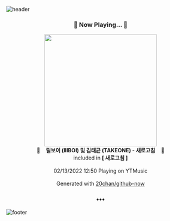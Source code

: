 ![header](https://capsule-render.vercel.app/api?type=wave&height=170&section=header&text=Hi.%20I'm%20SHIFT&fontColor=090707&fontAlignX=45&fontAlignY=65&fontSize=100)

<h3 align="center">🎵 Now Playing... 🎵</h3>
<p align="center">
  <a href="https://music.youtube.com/watch?v=vJ01PGsdPk4">
    <img width="300" src="https://lh3.googleusercontent.com/YTYMkzOO095oM55EXofq-rt41dplr2rC7-d8B6Oe6nr-OSUaz4RQe_Xof0bvz6rMJ8EM19050KINQPHkZw">
  </a>
  <br>
  🎵&nbsp&nbsp&nbsp <b>릴보이 (lIlBOI) 및 김태균 (TAKEONE) - 새로고침</b> &nbsp&nbsp&nbsp🎵
  <br>
  included in <b>[ 새로고침 ]</b>
  
  <br />
  <br />
  02/13/2022 12:50 Playing on YTMusic
  <br />
  <br />
  Generated with <a href="https://github.com/20chan/github-now">20chan/github-now</a>
</p>

<h3 align="center">•••</h3>

![footer](https://capsule-render.vercel.app/api?type=wave&height=150&section=footer)
